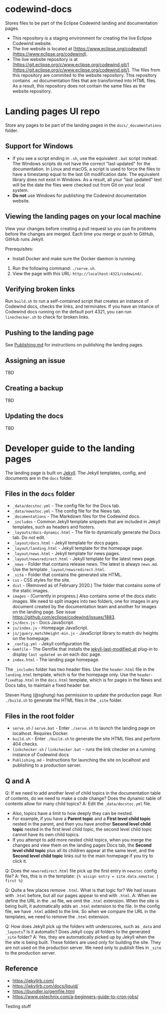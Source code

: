 # codewind-docs
Stores files to be part of the Eclipse Codewind landing and documentation pages. 

* This repository is a staging environment for creating the live Eclipse Codewind website.
* The live website is located at [https://www.eclipse.org/codewind](https://www.eclipse.org/codewind).
* The live website repository is at [https://git.eclipse.org/c/www.eclipse.org/codewind.git/](https://git.eclipse.org/c/www.eclipse.org/codewind.git/). The files from this repository are commited to the website repository. This repository contains `.md` documentation files that are transformed into HTML files. As a result, this repository does not contain the same files as the website repository.

# Landing pages UI repo
Store any pages to be part of the landing pages in the `docs/_documentations` folder.

## Support for Windows
- If you see a script ending in `.sh`, use the equivalent `.bat` script instead. The Windows scripts do not have the correct "last updated" for the documentation. In Linux and macOS, a script is used to force the files to have a timestamp equal to the last Git modification date. The equivalent library does not exist in Windows. As a result, all your "last updated" text will be the date the files were checked out from Git on your local system.
- **Do not** use Windows for publishing the Codewind documentation website.

## Viewing the landing pages on your local machine
View your changes before creating a pull request so you can fix problems before the changes are merged. Each time you merge or push to GitHub, GitHub runs Jekyll.

Prerequisites:
* Install Docker and make sure the Docker daemon is running.

1. Run the following command: `./serve.sh`.
2. View the page with this URL: `http://localhost:4321/codewind/`.

## Verifying broken links
Run `build.sh` to run a self-contained script that creates an instance of Codewind docs, checks the links, and terminates. If you have an intance of Codewind docs running on the default port 4321, you can run `linechecker.sh` to check for broken links.

## Pushing to the landing page
See [Publishing.md](https://github.com/eclipse/codewind-docs/blob/master/Publishing.md) for instructions on publishing the landing pages.

## Assigning an issue
TBD

## Creating a backup
TBD

## Updating the docs
TBD

# Developer guide to the landing pages
The landing page is built on [Jekyll](https://jekyllrb.com/). The Jekyll templates, config, and documents are in the `docs` folder.

## Files in the `docs` folder
* `_data/docstoc.yml` - The config file for the Docs tab.
* `_data/newstoc.yml` - The config file for the News tab.
* `_documentations` - The Markdown files for the Codewind docs.
* `_includes` - Common Jekyll template snippets that are included in Jekyll templates, such as headers and footers.
* `_layouts/docs-dynamic.html` - The file to dynamically generate the Docs tab. Do not edit.
* `_layout/docs.html` - Jekyll template for docs pages.
* `_layout/landing.html` - Jekyll template for the homepage page.
* `_layout/news.html` - Jekyll template for news pages.
* `_layout/newsredirect.html` - Jekyll template for the latest news page.
* `_news` - Folder that contains release news. The latest is always `news.md`. Use the template `_layout/newsredirect.html`.
* `_site` - Folder that contains the generated site HTML.  
* `css` - CSS styles for the site.
* `dist` - (Removed as of February 2020.) The folder that contains some of the static images.
* `images` - (Currently in progress.) Also contains some of the docs static images. We need to split images into two folders, one for images in any document created by the documentation team and another for images on the landing page. See issue https://github.com/eclipse/codewind/issues/1883.
* `js/docs.js` - Docs JavaScript.
* `js/index.js` - Homepage JavaScript.
* `js/jquery.matchHeight-min.js` - JavaScript library to match div heights on the homepage.
* `_config.yml` - Jekyll configuration file.
* `Gemfile` - The Gemfile that installs the [jekyll-last-modified-at](https://github.com/gjtorikian/jekyll-last-modified-at) plug-in to display `last updated on` on each doc page.
* `index.html` - The landing page homepage.

The `_includes` folder has two header files. Use the `header.html` file in the `landing.html` template, which is for the homepage only. Use the `header-fixedtop.html` in the `docs.html` template, which is for pages in the News and Docs tabs, to maintain a fixed header bar.

Steven Hung (@sghung) has permission to update the production page. Run `./build.sh` to generate the HTML files in the `_site` folder.

## Files in the root folder
* `serve.sh` / `serve.bat` - Enter `./serve.sh` to launch the landing page on localhost. Requires Docker.
* `build.sh` - Enter `./build.sh` to generate the site HTML files and perform 404 checks.
*  `linkchecker.sh` / `linkchecker.bat` - runs the link checker on a running instance of Codewind docs
* `Publishing.md` - Instructions for launching the site on localhost and publishing to a production server.

## Q and A
Q: If we need to add another level of child topics in the documentation table of contents, do we need to make a code change? Does the dynamic table of contents allow for many child topics?
A: Edit the `_data/docstoc.yml` file.
- Also, topics have a limit to how deeply they can be nested.
- For example, if you have a **Parent topic** and a **First level child topic** nested in the parent, and then you have another **Second level child topic** nested in the first level child topic, the second level child topic cannot have its own child topics.
- If you attempt to add more nested child topics, when you merge the changes and view them on the landing pages Docs tab, the **Second level child topic** plus all its children appear at the same level, and the **Second level child topic** links out to the main homepage if you try to click it.

Q: Does the `newsredirect.html` file pick up the first entry in `newstoc` config file? 
A: Yes, this is in the template: `{% assign entry = site.data.newstoc | first %}`

Q: Quite a few places remove `.html`. What is that logic for? We had issues with `.html` before, but all our pages appear to end with `.html`.
A: When we define the URL in the `.md` file, we omit the `.html` extension. When the site is being built, it automatically adds an `.html` extension to the file. In the config file, we have `.html` added to the link. So when we compare the URL in the templates, we need to remove the `.html` extension.

Q: How does Jekyll pick up the folders with underscores, such as `_data` and `_layouts`? Is it automatic? Does Jekyll copy all folders to the generated `_site` folder?
A: Yes, they are automatically picked up by Jekyll when the the site is being built. These folders are used only for building the site. They are not used on the production server. We need only to publish files in `_site` to the production server.

## Reference
* https://jekyllrb.com/
* https://jekyllrb.com/docs/liquid/
* https://bundler.io/gemfile.html
* https://www.ostechnix.com/a-beginners-guide-to-cron-jobs/

Testing stuff 
